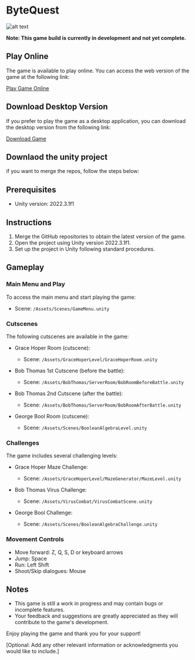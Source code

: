 # ByteQuest
![alt text](https://d112y698adiu2z.cloudfront.net/photos/production/software_photos/002/532/967/datas/original.png)

**Note: This game build is currently in development and not yet complete.**

## Play Online

The game is available to play online. You can access the web version of the game at the following link:

[Play Game Online](https://byte-quest-gilt.vercel.app/)

## Download Desktop Version

If you prefer to play the game as a desktop application, you can download the desktop version from the following link:

[Download Game](https://drive.google.com/drive/folders/1GPIiwHk0DH4IXfVSEoH_a1WOCQ3Q90tt?usp=sharing)


## Downlaod the unity project
if you want to merge the repos, follow the steps below:

## Prerequisites

- Unity version: 2022.3.1f1

## Instructions

1. Merge the GitHub repositories to obtain the latest version of the game.
2. Open the project using Unity version 2022.3.1f1.
3. Set up the project in Unity following standard procedures.

## Gameplay

### Main Menu and Play

To access the main menu and start playing the game:

- Scene: `/Assets/Scenes/GameMenu.unity`

### Cutscenes

The following cutscenes are available in the game:

- Grace Hoper Room (cutscene):
  - Scene: `/Assets/GraceHoperLevel/GraceHoperRoom.unity`

- Bob Thomas 1st Cutscene (before the battle):
  - Scene: `/Assets/BobThomas/ServerRoom/BobRoomBeforeBattle.unity`

- Bob Thomas 2nd Cutscene (after the battle):
  - Scene: `/Assets/BobThomas/ServerRoom/BobRoomAfterBattle.unity`

- George Bool Room (cutscene):
  - Scene: `/Assets/Scenes/BooleanAlgebraLevel.unity`

### Challenges

The game includes several challenging levels:

- Grace Hoper Maze Challenge:
  - Scene: `/Assets/GraceHoperLevel/MazeGenerator/MazeLevel.unity`

- Bob Thomas Virus Challenge:
  - Scene: `/Assets/VirusCombat/VirusCombatScene.unity`

- George Bool Challenge:
  - Scene: `/Assets/Scenes/BooleanAlgebraChallenge.unity`

### Movement Controls

- Move forward: Z, Q, S, D or keyboard arrows
- Jump: Space
- Run: Left Shift
- Shoot/Skip dialogues: Mouse

## Notes

- This game is still a work in progress and may contain bugs or incomplete features.
- Your feedback and suggestions are greatly appreciated as they will contribute to the game's development.

Enjoy playing the game and thank you for your support!

[Optional: Add any other relevant information or acknowledgments you would like to include.]
